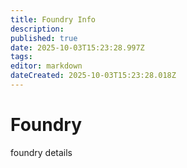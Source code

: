 ```yaml
---
title: Foundry Info
description: 
published: true
date: 2025-10-03T15:23:28.997Z
tags: 
editor: markdown
dateCreated: 2025-10-03T15:23:28.018Z
---
```


# Foundry
foundry details